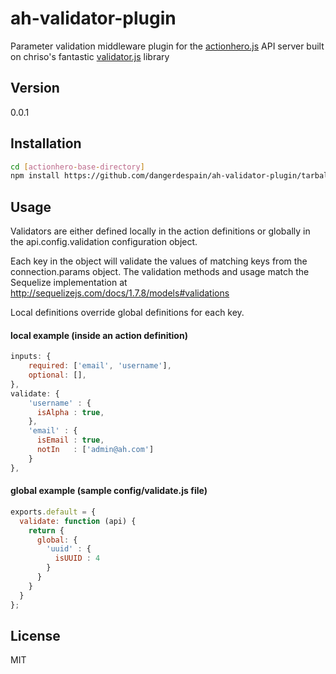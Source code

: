 ah-validator-plugin
===================
Parameter validation middleware plugin for the [actionhero.js] API server built on chriso's fantastic [validator.js] library

Version
----

0.0.1

Installation
------------
```sh
cd [actionhero-base-directory]
npm install https://github.com/dangerdespain/ah-validator-plugin/tarball/master --save
```

Usage
-----------

Validators are either defined locally in the action definitions or globally in the api.config.validation configuration object.

Each key in the object will validate the values of matching keys from the connection.params object. The validation methods and usage match the Sequelize implementation at http://sequelizejs.com/docs/1.7.8/models#validations

Local definitions override global definitions for each key.

#### local example (inside an action definition)
```js
inputs: {
    required: ['email', 'username'],
    optional: [],
},
validate: {
    'username' : {
      isAlpha : true,
    },
    'email' : {
      isEmail : true,
      notIn   : ['admin@ah.com']
    }
},
```

#### global example (sample config/validate.js file)
```js
exports.default = {
  validate: function (api) {
    return {
      global: {
        'uuid' : {
          isUUID : 4
        }
      }
    }
  }
};
```

License
----

MIT

[Devin Despain]:https://github.com/dangerdespain
[actionhero.js]:http://actionherojs.com/
[validator.js]:https://github.com/chriso/validator.js
